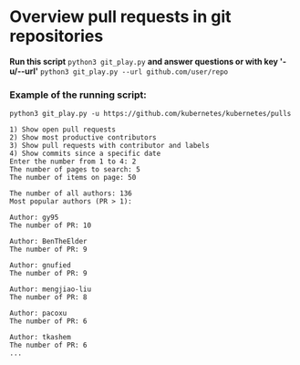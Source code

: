 # Overview pull requests in git repositories

**Run this script** ```python3 git_play.py``` **and answer questions or with key '-u/--url'** ```python3 git_play.py --url github.com/user/repo```  

### Example of the running script:  
```
python3 git_play.py -u https://github.com/kubernetes/kubernetes/pulls

1) Show open pull requests
2) Show most productive contributors
3) Show pull requests with contributor and labels
4) Show commits since a specific date
Enter the number from 1 to 4: 2
The number of pages to search: 5
The number of items on page: 50

The number of all authors: 136
Most popular authors (PR > 1):

Author: gy95
The number of PR: 10

Author: BenTheElder
The number of PR: 9

Author: gnufied
The number of PR: 9

Author: mengjiao-liu
The number of PR: 8

Author: pacoxu
The number of PR: 6

Author: tkashem
The number of PR: 6
...
```
